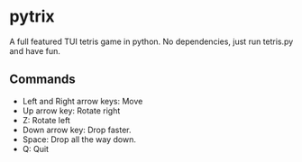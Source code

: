 # pytrix
A full featured TUI tetris game in python.
No dependencies, just run tetris.py and have fun.

## Commands
- Left and Right arrow keys: Move
- Up arrow key: Rotate right
- Z: Rotate left
- Down arrow key: Drop faster.
- Space: Drop all the way down.
- Q: Quit

